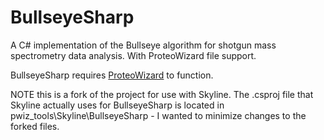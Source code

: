 # BullseyeSharp
A C# implementation of the Bullseye algorithm for shotgun mass spectrometry data analysis. With ProteoWizard file support.

BullseyeSharp requires [ProteoWizard](https://github.com/ProteoWizard) to function.

NOTE this is a fork of the project for use with Skyline. The .csproj file that Skyline actually uses for BullseyeSharp is located in pwiz_tools\Skyline\BullseyeSharp - I wanted to minimize changes to the forked files.
